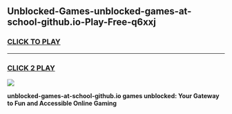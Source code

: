 
## Unblocked-Games-unblocked-games-at-school-github.io-Play-Free-q6xxj
<h3>
<a href="https://premium76.site?title=unblocked-games-at-school-github.io&ref=21A">CLICK TO PLAY</a></h3>
<hr>

<h3>
<a href="https://premium76.site?title=unblocked-games-at-school-github.io&ref=21A">CLICK 2 PLAY</a>
  
</h3>

<a href="https://premium76.site?title=unblocked-games-at-school-github.io&ref=21A"><img src="https://clearcache.store/games.png"></a>


**unblocked-games-at-school-github.io games unblocked: Your Gateway to Fun and Accessible Online Gaming**
